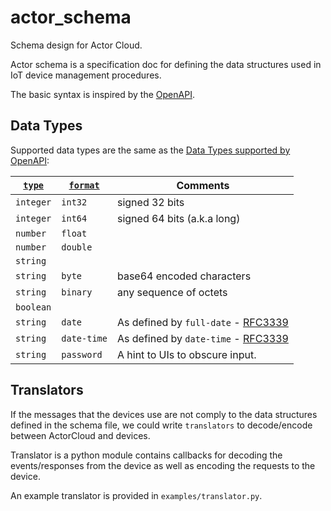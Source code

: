 # actor_schema

Schema design for Actor Cloud.

Actor schema is a specification doc for defining the data structures used in IoT device management procedures.

The basic syntax is inspired by the [OpenAPI](https://github.com/OAI/OpenAPI-Specification).

## Data Types

Supported data types are the same as the [Data Types supported by OpenAPI](https://github.com/OAI/OpenAPI-Specification/blob/master/versions/3.0.2.md#dataTypes):

[`type`](#dataTypes) | [`format`](#dataTypeFormat) | Comments
------ | -------- | --------
`integer` | `int32` | signed 32 bits
`integer` | `int64` | signed 64 bits (a.k.a long)
`number` | `float` | |
`number` | `double` | |
`string` | | |
`string` | `byte` | base64 encoded characters
`string` | `binary` | any sequence of octets
`boolean` | | |
`string` | `date` | As defined by `full-date` - [RFC3339](https://xml2rfc.ietf.org/public/rfc/html/rfc3339.html#anchor14)
`string` | `date-time` | As defined by `date-time` - [RFC3339](https://xml2rfc.ietf.org/public/rfc/html/rfc3339.html#anchor14)
`string` | `password` | A hint to UIs to obscure input.

## Translators

If the messages that the devices use are not comply to the data structures defined in the schema file, we could write `translators` to decode/encode between ActorCloud and devices.

Translator is a python module contains callbacks for decoding the events/responses from the device as well as encoding the requests to the device.

An example translator is provided in `examples/translator.py`.
